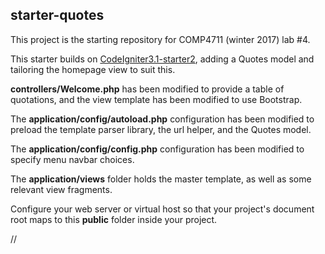## starter-quotes
This project is the starting repository for COMP4711 (winter 2017) lab #4.

This starter builds on [CodeIgniter3.1-starter2](https://github.com/jedi-academy/CodeIgniter3.1-starter2),
adding a Quotes model and tailoring the homepage view to suit this.

**controllers/Welcome.php** has been modified to provide a table of quotations,
and the view template has been modified to use Bootstrap.

The **application/config/autoload.php** configuration has been modified
to preload the template parser library, the url helper, and the Quotes model.

The **application/config/config.php** configuration has been modified
to specify menu navbar choices.

The **application/views** folder holds the master template, as well as some relevant view
fragments.

Configure your web server or virtual host so that your project's
document root maps to this **public** folder inside your project.

//
